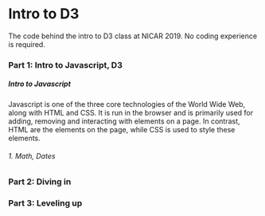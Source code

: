 # Intro to D3
The code behind the intro to D3 class at NICAR 2019. No coding experience is required.

### Part 1: Intro to Javascript, D3

##### Intro to Javascript
Javascript is one of the three core technologies of the World Wide Web, along with HTML and CSS. It is run in the browser and is primarily used for adding, removing and interacting with elements on a page. In contrast, HTML are the elements on the page, while CSS is used to style these elements.

###### 1. Math, Dates


### Part 2: Diving in

### Part 3: Leveling up